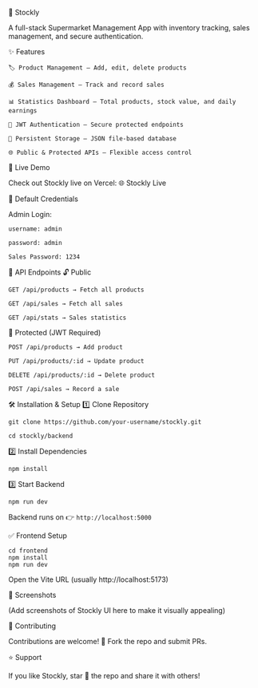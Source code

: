 🛒 Stockly

A full-stack Supermarket Management App with inventory tracking, sales management, and secure authentication.

✨ Features
```
🏷️ Product Management – Add, edit, delete products

💰 Sales Management – Track and record sales

📊 Statistics Dashboard – Total products, stock value, and daily earnings

🔐 JWT Authentication – Secure protected endpoints

💾 Persistent Storage – JSON file-based database

🌐 Public & Protected APIs – Flexible access control
```
🚀 Live Demo

Check out Stockly live on Vercel:
🌐 Stockly Live

🔑 Default Credentials

Admin Login:
```
username: admin

password: admin

Sales Password: 1234
```
📡 API Endpoints
🔓 Public
```
GET /api/products → Fetch all products

GET /api/sales → Fetch all sales

GET /api/stats → Sales statistics
```
🔐 Protected (JWT Required)
```
POST /api/products → Add product

PUT /api/products/:id → Update product

DELETE /api/products/:id → Delete product

POST /api/sales → Record a sale
```
🛠️ Installation & Setup
1️⃣ Clone Repository
```
git clone https://github.com/your-username/stockly.git
```
```
cd stockly/backend
```
2️⃣ Install Dependencies
```
npm install
```
3️⃣ Start Backend
```
npm run dev
```

Backend runs on 👉 ```http://localhost:5000```

✅ Frontend Setup
```
cd frontend
npm install
npm run dev

```
Open the Vite URL (usually http://localhost:5173)

🎨 Screenshots

(Add screenshots of Stockly UI here to make it visually appealing)

🤝 Contributing

Contributions are welcome! 🎉 Fork the repo and submit PRs.

⭐ Support

If you like Stockly, star 🌟 the repo and share it with others!
